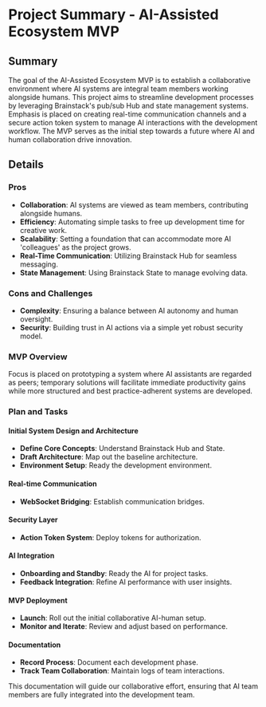 # Project Summary - AI-Assisted Ecosystem MVP

## Summary
The goal of the AI-Assisted Ecosystem MVP is to establish a collaborative environment where AI systems are integral team members working alongside humans. This project aims to streamline development processes by leveraging Brainstack's pub/sub Hub and state management systems. Emphasis is placed on creating real-time communication channels and a secure action token system to manage AI interactions with the development workflow. The MVP serves as the initial step towards a future where AI and human collaboration drive innovation.

## Details

### Pros
- **Collaboration**: AI systems are viewed as team members, contributing alongside humans.
- **Efficiency**: Automating simple tasks to free up development time for creative work.
- **Scalability**: Setting a foundation that can accommodate more AI 'colleagues' as the project grows.
- **Real-Time Communication**: Utilizing Brainstack Hub for seamless messaging.
- **State Management**: Using Brainstack State to manage evolving data.

### Cons and Challenges
- **Complexity**: Ensuring a balance between AI autonomy and human oversight.
- **Security**: Building trust in AI actions via a simple yet robust security model.

### MVP Overview
Focus is placed on prototyping a system where AI assistants are regarded as peers; temporary solutions will facilitate immediate productivity gains while more structured and best practice-adherent systems are developed.

### Plan and Tasks

#### Initial System Design and Architecture
- **Define Core Concepts**: Understand Brainstack Hub and State.
- **Draft Architecture**: Map out the baseline architecture.
- **Environment Setup**: Ready the development environment.

#### Real-time Communication
- **WebSocket Bridging**: Establish communication bridges.

#### Security Layer
- **Action Token System**: Deploy tokens for authorization.

#### AI Integration
- **Onboarding and Standby**: Ready the AI for project tasks.
- **Feedback Integration**: Refine AI performance with user insights.

#### MVP Deployment
- **Launch**: Roll out the initial collaborative AI-human setup.
- **Monitor and Iterate**: Review and adjust based on performance.

#### Documentation
- **Record Process**: Document each development phase.
- **Track Team Collaboration**: Maintain logs of team interactions.

This documentation will guide our collaborative effort, ensuring that AI team members are fully integrated into the development team.